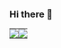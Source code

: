 ### Hi there 👋

<table border="0" cellpadding="0" cellspacing="0">
  <tr>
    <td style="margin: 0; padding: 0">
      <img src="https://github-readme-stats.vercel.app/api?username=lsw1991abc&theme=tokyonight&show_icons=true&hide_border=true" />
    </td>
    <td style="margin: 0; padding: 0">
      <img src="https://github-readme-stats.vercel.app/api/wakatime?username=lsw1991abc&theme=tokyonight&show_icons=true&hide_border=true&langs_count=5" />
    </td>
  </tr>
</table>

<!--
<td><img src="https://github-readme-stats.vercel.app/api/top-langs/?username=anuraghazra&layout=compact&theme=tokyonight&hide_border=true&langs_count=8" /></td>
![Most Used Languages](https://github-readme-stats.vercel.app/api/top-langs/?username=anuraghazra&layout=compact&theme=tokyonight)

![Wizard's wakatime stats](https://github-readme-stats.vercel.app/api/wakatime?username=lsw1991abc&theme=tokyonight)


**lsw1991abc/lsw1991abc** is a ✨ _special_ ✨ repository because its `README.md` (this file) appears on your GitHub profile.

Here are some ideas to get you started:

- 🔭 I’m currently working on ...
- 🌱 I’m currently learning ...
- 👯 I’m looking to collaborate on ...
- 🤔 I’m looking for help with ...
- 💬 Ask me about ...
- 📫 How to reach me: ...
- 😄 Pronouns: ...
- ⚡ Fun fact: ...
-->
